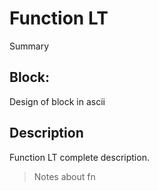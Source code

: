 # Function LT
Summary

## Block:
Design of block in ascii

## Description
Function LT complete description.
>Notes about fn
